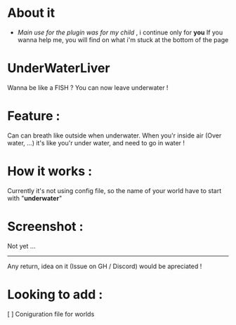 
# About it
* *Main use for the plugin was for my child* , i continue only for **you**
If you wanna help me, you will find on what i'm stuck at the bottom of the page

# UnderWaterLiver
Wanna be like a FISH ? You can now leave underwater !

# Feature :
Can can breath like outside when underwater.
When you'r inside air (Over water, ...) it's like you'r under water, and need to go in water !

# How it works :
Currently it's not using config file, so the name of your world have to start with "**underwater**"

# Screenshot :
Not yet ...

-----------------


Any return, idea on it (Issue on GH / Discord) would be apreciated !

# Looking to add :
[ ] Coniguration file for worlds
